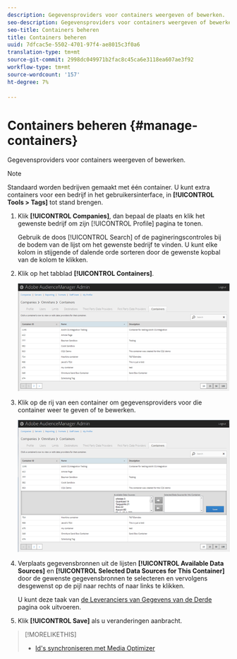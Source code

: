 ```yaml
---
description: Gegevensproviders voor containers weergeven of bewerken.
seo-description: Gegevensproviders voor containers weergeven of bewerken.
seo-title: Containers beheren
title: Containers beheren
uuid: 7dfcac5e-5502-4701-97f4-ae8015c3f0a6
translation-type: tm+mt
source-git-commit: 2998dc049971b2fac8c45ca6e3118ea607ae3f92
workflow-type: tm+mt
source-wordcount: '157'
ht-degree: 7%

---
```



# Containers beheren {#manage-containers}

Gegevensproviders voor containers weergeven of bewerken.

<!-- t_containers.xml -->

>[!NOTE]
>
>Standaard worden bedrijven gemaakt met één container. U kunt extra containers voor een bedrijf in het gebruikersinterface, in **[!UICONTROL Tools > Tags]** tot stand brengen.

1. Klik **[!UICONTROL Companies]**, dan bepaal de plaats en klik het gewenste bedrijf om zijn [!UICONTROL Profile] pagina te tonen.

   Gebruik de doos [!UICONTROL Search] of de pagineringscontroles bij de bodem van de lijst om het gewenste bedrijf te vinden. U kunt elke kolom in stijgende of dalende orde sorteren door de gewenste kopbal van de kolom te klikken.

1. Klik op het tabblad **[!UICONTROL Containers]**.

   ![](assets/containers.png)

1. Klik op de rij van een container om gegevensproviders voor die container weer te geven of te bewerken.

   ![Stap resultaat](assets/containers_edit.png)

1. Verplaats gegevensbronnen uit de lijsten **[!UICONTROL Available Data Sources]** en **[!UICONTROL Selected Data Sources for This Container]** door de gewenste gegevensbronnen te selecteren en vervolgens desgewenst op de pijl naar rechts of naar links te klikken.

   U kunt deze taak van [de Leveranciers van Gegevens van de Derde ](../companies/admin-third-party-providers.md#task_E942DD674D794BA6B8EFD52FD866E689)pagina ook uitvoeren.

1. Klik **[!UICONTROL Save]** als u veranderingen aanbracht.

>[!MORELIKETHIS]
>
>* [Id&#39;s synchroniseren met Media Optimizer](../companies/admin-amo-sync.md#concept_2B5537233DAA4860B3503B344F937D83)

